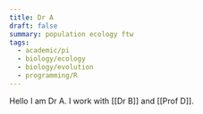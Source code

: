 ```yaml
---
title: Dr A
draft: false
summary: population ecology ftw
tags:
  - academic/pi
  - biology/ecology
  - biology/evolution
  - programming/R
---
```

 
Hello I am Dr A. I work with [[Dr B]] and [[Prof D]]. 